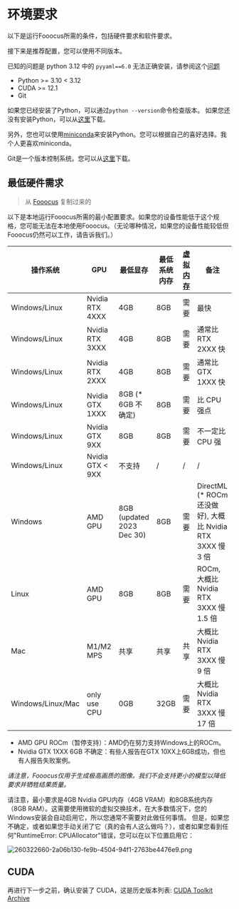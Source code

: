 # 环境要求

以下是运行Fooocus所需的条件，包括硬件要求和软件要求。

接下来是推荐配置，您可以使用不同版本。

已知的问题是 python 3.12 中的 `pyyaml==6.0` 无法正确安装，请参阅这个[问题](https://github.com/mrhan1993/FooocusAPI/issues/21)

- Python >= 3.10 < 3.12
- CUDA >= 12.1
- Git

如果您已经安装了Python，可以通过`python --version`命令检查版本。
如果您还没有安装Python，可以从[这里](https://www.python.org/downloads/)下载。

另外，您也可以使用[miniconda](https://docs.anaconda.com/miniconda/)来安装Python。您可以根据自己的喜好选择。我个人更喜欢miniconda。

Git是一个版本控制系统。您可以从[这里](https://git-scm.com/downloads)下载。

## 最低硬件需求

> 从 [Fooocus](https://github.com/lllyasviel/Fooocus) 复制过来的

以下是本地运行Fooocus所需的最小配置要求。如果您的设备性能低于这个规格，您可能无法在本地使用Fooocus。（无论哪种情况，如果您的设备性能较低但Fooocus仍然可以工作，请告诉我们。）

| 操作系统              | GPU              | 最低显存                         | 最低系统内存 | [虚拟内存](troubleshoot.md) | 备注                                                    |
|-------------------|------------------|------------------------------|--------|-------------------------|-------------------------------------------------------|
| Windows/Linux     | Nvidia RTX 4XXX  | 4GB                          | 8GB    | 需要                      | 最快                                                    |
| Windows/Linux     | Nvidia RTX 3XXX  | 4GB                          | 8GB    | 需要                      | 通常比 RTX 2XXX 快                                        |
| Windows/Linux     | Nvidia RTX 2XXX  | 4GB                          | 8GB    | 需要                      | 通常比 GTX 1XXX 快                                        |
| Windows/Linux     | Nvidia GTX 1XXX  | 8GB (&ast; 6GB 不确定)          | 8GB    | 需要                      | 比 CPU 强点                                              |
| Windows/Linux     | Nvidia GTX 9XX   | 8GB                          | 8GB    | 需要                      | 不一定比 CPU 强                                            |
| Windows/Linux     | Nvidia GTX < 9XX | 不支持                          | /      | /                       | /                                                     |
| Windows           | AMD GPU          | 8GB    (updated 2023 Dec 30) | 8GB    | 需要                      | DirectML (&ast; ROCm 还没做好), 大概比 Nvidia RTX 3XXX 慢 3 倍 |
| Linux             | AMD GPU          | 8GB                          | 8GB    | 需要                      | ROCm, 大概比 Nvidia RTX 3XXX 慢 1.5 倍                     |
| Mac               | M1/M2 MPS        | 共享                           | 共享     | 共享                      | 大概比 Nvidia RTX 3XXX 慢 9 倍                             |
| Windows/Linux/Mac | only use CPU     | 0GB                          | 32GB   | 需要                      | 大概比 Nvidia RTX 3XXX 慢 17 倍                            |

* AMD GPU ROCm（暂停支持）：AMD仍在努力支持Windows上的ROCm。
* Nvidia GTX 1XXX 6GB 不确定：有些人报告在GTX 10XX上6GB成功，但也有人报告失败案例。

*请注意，Fooocus仅用于生成极高画质的图像。我们不会支持更小的模型以降低要求并牺牲结果质量。*

请注意，最小要求是4GB Nvidia GPU内存（4GB VRAM）和8GB系统内存（8GB RAM）。这需要使用微软的虚拟交换技术，在大多数情况下，您的Windows安装会自动启用它，所以您通常不需要对此做任何事情。
但是，如果您不确定，或者如果您手动关闭了它（真的会有人这么做吗？），或者如果您看到任何"RuntimeError: CPUAllocator"错误，您可以在以下位置启用它：

![260322660-2a06b130-fe9b-4504-94f1-2763be4476e9.png](260322660-2a06b130-fe9b-4504-94f1-2763be4476e9.png)

## CUDA

再进行下一步之前，确认安装了 CUDA，这是历史版本列表: [CUDA Toolkit Archive](https://developer.nvidia.com/cuda-toolkit-archive)
